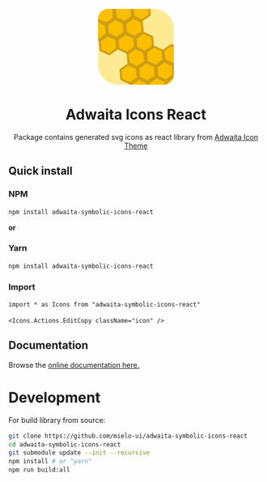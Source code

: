 <p align="center">
  <img src="https://raw.githubusercontent.com/mielo-ui/mielo.css/main/logo.png" />
</p>

<h1 align="center">
  Adwaita Icons React
</h1>

<p align="center">
  Package contains generated svg icons as react library from <a href="https://gitlab.gnome.org/GNOME/adwaita-icon-theme">Adwaita Icon Theme</a>
</p>


## Quick install

### NPM

```sh
npm install adwaita-symbolic-icons-react
```

**or**

### Yarn

```sh
npm install adwaita-symbolic-icons-react
```

### Import
``` tsx
import * as Icons from "adwaita-symbolic-icons-react"

<Icons.Actions.EditCopy className="icon" />
```

## Documentation
Browse the [online documentation here.](#todo)

# Development
For build library from source:

``` sh
git clone https://github.com/mielo-ui/adwaita-symbolic-icons-react
cd adwaita-symbolic-icons-react
git submodule update --init --recursive
npm install # or "yarn"
npm run build:all
```